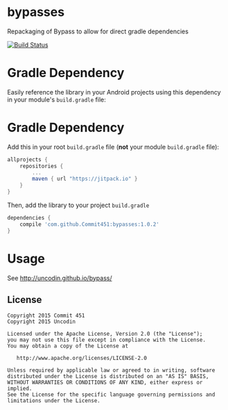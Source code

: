 # bypasses
Repackaging of Bypass to allow for direct gradle dependencies

[![Build Status](https://travis-ci.org/Commit451/bypasses.svg?branch=master)](https://travis-ci.org/Commit451/bypasses)

# Gradle Dependency
Easily reference the library in your Android projects using this dependency in your module's `build.gradle` file:

# Gradle Dependency

Add this in your root `build.gradle` file (**not** your module `build.gradle` file):

```gradle
allprojects {
	repositories {
		...
		maven { url "https://jitpack.io" }
	}
}
```

Then, add the library to your project `build.gradle`
```gradle
dependencies {
    compile 'com.github.Commit451:bypasses:1.0.2'
}
```

# Usage
See http://uncodin.github.io/bypass/

License
--------

    Copyright 2015 Commit 451
    Copyright 2015 Uncodin

    Licensed under the Apache License, Version 2.0 (the "License");
    you may not use this file except in compliance with the License.
    You may obtain a copy of the License at

       http://www.apache.org/licenses/LICENSE-2.0

    Unless required by applicable law or agreed to in writing, software
    distributed under the License is distributed on an "AS IS" BASIS,
    WITHOUT WARRANTIES OR CONDITIONS OF ANY KIND, either express or implied.
    See the License for the specific language governing permissions and
    limitations under the License.

